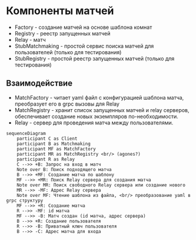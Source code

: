 # Компоненты матчей

- Factory - создание матчей на основе шаблона комнат
- Registry - реестр запущенных матчей
- Relay - матч
- StubMatchmaking - простой сервис поиска матчей для пользователей (только для тестирования)
- StubRegistry - простой реестр запущенных матчей (только для тестирования)

## Взаимодействие

- MatchFactory - читает yaml файл с конфигурацией шаблона матча, преобразует его в grpc вызовы для Relay
- MatchRegistry - хранит список запущенных матчей и relay серверов, обеспечивает создание новых экземпляров
  по-необходимости.
- Relay - сервер для проведения матча между пользователями.

```mermaid
sequenceDiagram
    participant C as Client
    participant B as Matchmaking
    participant MF as MatchFactory
    participant MR as MatchRegistry <br/> (agones?)
    participant R as Relay 
    C -->> +B: Запрос на вход в матч   
    Note over B: Поиск подходящего матча 
    B -->> +MF: Создание матча по шаблону         
    MF -->> +MR: Поиск Relay сервера для создания матча
    Note over MR: Поиск свободного Relay сервера или создание нового
    MR -->> -MF: Адрес Relay сервера
    Note over MF: Чтение шаблона из файла, <br/> преобразование yaml в grpc структуру
    MF -->> +R: Создание матча
    R -->> -MF: id матча   
    MF -->> -B: Матч создан (id матча, адрес сервера)    
    B -->> +R: Создание пользователя
    R -->> -B: Приватный ключ пользователя
    B -->> -C: Адрес матча для входа          
```

